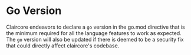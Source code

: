 # Go Version

Claircore endeavors to declare a `go` version in the go.mod directive that is the minimum required for all the language features to work as expected.
The `go` version will also be updated if there is deemed to be a security fix that could directly affect claircore's codebase.
